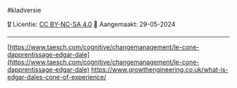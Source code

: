 #kladversie

🎖️ Licentie: [CC BY-NC-SA 4.0](https://creativecommons.org/licenses/by-nc-sa/4.0/)
📅 Aangemaakt: 29-05-2024

---
[https://www.taesch.com/cognitive/changemanagement/le-cone-dapprentissage-edgar-dale](https://www.taesch.com/cognitive/changemanagement/le-cone-dapprentissage-edgar-dale)
https://www.growthengineering.co.uk/what-is-edgar-dales-cone-of-experience/
